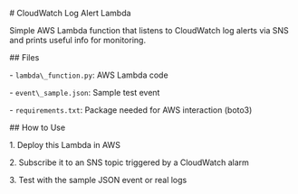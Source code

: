 \# CloudWatch Log Alert Lambda



Simple AWS Lambda function that listens to CloudWatch log alerts via SNS and prints useful info for monitoring.



\## Files

\- `lambda\_function.py`: AWS Lambda code

\- `event\_sample.json`: Sample test event

\- `requirements.txt`: Package needed for AWS interaction (boto3)



\## How to Use

1\. Deploy this Lambda in AWS

2\. Subscribe it to an SNS topic triggered by a CloudWatch alarm

3\. Test with the sample JSON event or real logs



